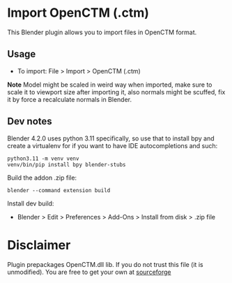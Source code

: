 Import OpenCTM (.ctm)
====================

This Blender plugin allows you to import files in OpenCTM format.

## Usage

- To import: File > Import > OpenCTM (.ctm)

**Note** Model might be scaled in weird way when imported, make sure to scale it to viewport size after importing it, 
also normals might be scuffed, fix it by force a recalculate normals in Blender.


## Dev notes

Blender 4.2.0 uses python 3.11 specifically, so use that to install bpy and create a virtualenv for if you want to have IDE autocompletions and such:
```
python3.11 -m venv venv
venv/bin/pip install bpy blender-stubs
```

Build the addon .zip file:
```
blender --command extension build
```

Install dev build:
* Blender > Edit > Preferences > Add-Ons > Install from disk > .zip file

# Disclaimer

Plugin prepackages OpenCTM.dll lib. If you do not trust this file (it is unmodified).
You are free to get your own at [sourceforge](https://sourceforge.net/projects/openctm/)